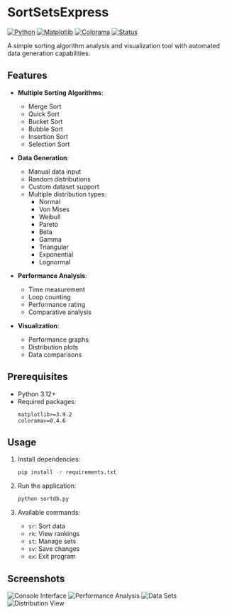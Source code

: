 # SortSetsExpress

[![Python](https://img.shields.io/badge/Python-3.12-blue.svg)](https://www.python.org/)
[![Matplotlib](https://img.shields.io/badge/Matplotlib-3.9.2-red.svg)](https://pypi.org/project/matplotlib/)
[![Colorama](https://img.shields.io/badge/Colorama-0.4.6-green.svg)](https://pypi.org/project/colorama/)
[![Status](https://img.shields.io/badge/Status-Beta-orange.svg)]()

A simple sorting algorithm analysis and visualization tool with automated data generation capabilities.

## Features

- **Multiple Sorting Algorithms**:
  - Merge Sort
  - Quick Sort
  - Bucket Sort
  - Bubble Sort
  - Insertion Sort
  - Selection Sort

- **Data Generation**:
  - Manual data input
  - Random distributions
  - Custom dataset support
  - Multiple distribution types:
    - Normal
    - Von Mises
    - Weibull
    - Pareto
    - Beta
    - Gamma
    - Triangular
    - Exponential
    - Lognormal

- **Performance Analysis**:
  - Time measurement
  - Loop counting
  - Performance rating
  - Comparative analysis

- **Visualization**:
  - Performance graphs
  - Distribution plots
  - Data comparisons

## Prerequisites

- Python 3.12+
- Required packages:
  ```
  matplotlib>=3.9.2
  colorama>=0.4.6
  ```

## Usage

1. Install dependencies:
   ```bash
   pip install -r requirements.txt
   ```

2. Run the application:
   ```bash
   python sortdb.py
   ```

3. Available commands:
   - `sr`: Sort data
   - `rk`: View rankings
   - `st`: Manage sets
   - `sv`: Save changes
   - `ex`: Exit program

## Screenshots

![Console Interface](https://github.com/user-attachments/assets/b6293cc8-86d5-44fb-b69c-bee71dd9b673)
![Performance Analysis](https://github.com/user-attachments/assets/ae1f0b9d-70df-4373-b79a-29b827c7ea34)
![Data Sets](https://github.com/user-attachments/assets/ac8ed108-3784-45c4-aaff-3e7f0e430402)
![Distribution View](https://github.com/user-attachments/assets/7104f9d1-6ebb-4bde-9cb4-c1438117932b)
